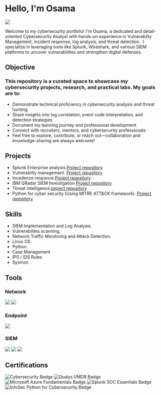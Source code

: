 # Hello, I'm Osama
<a href="https://linkedin.com/in/osama-abdalbagi-2081a2235/"><img src="https://img.shields.io/badge/-LinkedIn-0072b1?&style=for-the-badge&logo=linkedin&logoColor=white" /></a>


Welcome to my cybersecurity portfolio! I'm Osama, a dedicated and detail-oriented Cybersecurity Analyst with hands-on experience in Vulnerabilty Management, incident response, log analysis, and threat detection . I specialize in leveraging tools like Splunk, Wireshark, and various SIEM platforms to uncover vulnerabilities and strengthen digital defenses.

## Objective
### This repository is a curated space to showcase my cybersecurity projects, research, and practical labs. My goals are to:

- Demonstrate technical proficiency in cybersecurity analysis and threat hunting
- Share insights into log correlation, event code interpretation, and detection strategies
- Document my learning journey and professional development
- Connect with recruiters, mentors, and cybersecurity professionals
- Feel free to explore, contribute, or reach out—collaboration and knowledge-sharing are always welcome!



## Projects

- Splunk Enterprise analysis.<a href="https://github.com/Osama-Abdalla/Splunk-Enterprise/blob/main/README.md">Project repository </a>
- Vulnerabilty management. <a href="https://github.com/Osama-Abdalla/Vulnerability-Management/blob/main/README.md">Project repository </a>
- Incedence responce.<a href="https://github.com/Osama-Abdalla/Incident-Response/blob/main/README.md">Project repository </a>
- IBM QRadar SIEM Investigation <a href="https://github.com/Osama-Abdalla/IBM-QRadar-SIEM-Investigation/blob/main/README.md">Project repository </a>                   
- Threat intelligence.<a href="https://github.com/Osama-Abdalla/Threat-Intelligence/blob/main/Case1-Oski/README.md">project repository </a>
- Python for cyber security (Using MITRE ATT&CK framework).   <a href="https://github.com/Osama-Abdalla/Python-for-cyber-security-Using-MITRE-ATTACK-framework-/blob/main/README.md">Project repository </a>
<!-- -->


## Skills                                             
 - SIEM Implementation and Log Analysis.
 - Vulnerabilites scanning.
 - Network Traffic Monitoring and Attack Detection.       
 - Linux OS.
 - Python.
 - Case Management <!-- TheHive -->              
 - IPS / IDS Rules <!--yara/suricata -->
 - Sysmon      
 <!-- Security Automation with Shuffle SOAR  -->
## Tools
<!-- [Provide tools and break them down into categories. Use ChatGPT to help create the link - Remove this afterwards]] -->

### Network
<div>
    <img src="https://img.shields.io/badge/-Wireshark-1679A7?&style=for-the-badge&logo=Wireshark&logoColor=white" />
    <img src="https://img.shields.io/badge/-Suricata-EF3B2D?&style=for-the-badge&logo=Suricata&logoColor=white" />
   <!-- <img src="https://img.shields.io/badge/-Zeek-777BB4?&style=for-the-badge&logo=Zeek&logoColor=white" /> -->
</div>

### Endpoint
<div>
     <!--  <img src="https://img.shields.io/badge/-Microsoft_Defender_for_Endpoint-00A4EF?&style=for-the-badge&logo=Microsoft&logoColor=white" /> -->
       <img src="https://img.shields.io/badge/-Velociraptor-4B275F?&style=for-the-badge&logo=Velociraptor&logoColor=white" />
</div>

### SIEM
<div>
    <img src="https://img.shields.io/badge/-Splunk-000000?&style=for-the-badge&logo=Splunk&logoColor=white" />
    <img src="https://img.shields.io/badge/-Elastic-005571?&style=for-the-badge&logo=Elastic&logoColor=white" />
    <img src="https://img.shields.io/badge/QRadar_SIEM-052FAD?style=for-the-badge&logo=ibm&logoColor=white" />
</div>

## Certifications
<!-- [Provide certifications that you have obtained. Use ChatGPT to help create the link - Remove this afterwards]] -->
<div>
<img src="https://img.shields.io/badge/Cybersecurity-4285F4?style=for-the-badge&logo=google&logoColor=white" alt="Cybersecurity Badge" />
<img src="https://img.shields.io/badge/Qualys%20VMDR-0072C6?style=for-the-badge&logo=qualys&logoColor=white" alt="Qualys VMDR Badge" />
<img src="https://img.shields.io/badge/Microsoft%20Azure%20Fundamentals-0078D4?style=for-the-badge&logo=microsoft-azure&logoColor=white" alt="Microsoft Azure Fundamentals Badge" />
<img src="https://img.shields.io/badge/Splunk%20SOC%20Essentials-000000?style=for-the-badge&logo=splunk&logoColor=white" alt="Splunk SOC Essentials Badge" />
<img src="https://img.shields.io/badge/Python%20for%20Cybersecurity-3776AB?style=for-the-badge&logo=python&logoColor=white" alt="InfoSec Python for Cybersecurity Badge" />

</div>


